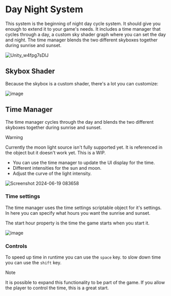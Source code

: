 # Day Night System
This system is the beginning of night day cycle system. It should give you enough to extend it to your game's needs. It includes a time manager that cycles through a day, a custom sky shader graph where you can set the day and night.
The time manager blends the two different skyboxes together during sunrise and sunset.

![Unity_w4fpg7sDlJ](https://github.com/NachoCheese017/day-night-system/assets/23500697/61630a78-04fd-43ba-9edb-59a4e8e0e4c5)


## Skybox Shader
Because the skybox is a custom shader, there's a lot you can customize: 

![image](https://github.com/NachoCheese017/day-night-system/assets/23500697/2cb1d924-9a45-4a59-9fe3-920c3231f61d)

## Time Manager
The time manager cycles through the day and blends the two different skyboxes together during sunrise and sunset.

> [!WARNING] 
> Currently the moon light source isn't fully supported yet. It is referenced in the object but it doesn't work yet. This is a WIP.

- You can use the time manager to update the UI display for the time.
- Different intensities for the sun and moon.
- Adjust the curve of the light intensity.

![Screenshot 2024-06-19 083658](https://github.com/NachoCheese017/day-night-system/assets/23500697/d871c757-7526-4043-bbc7-9173ab54b1cf)

### Time settings
The time manager uses the time settings scriptable object for it's settings. In here you can specify what hours you want the sunrise and sunset. 

The start hour property is the time the game starts when you start it. 


![image](https://github.com/NachoCheese017/day-night-system/assets/23500697/7d567b33-3dd5-4875-8444-b10057f8d04a)


### Controls
To speed up time in runtime you can use the ``space`` key. to slow down time you can use the ``shift`` key. 

> [!NOTE]
> It is possible to expand this functionality to be part of the game. If you allow the player to control the time, this is a great start.
